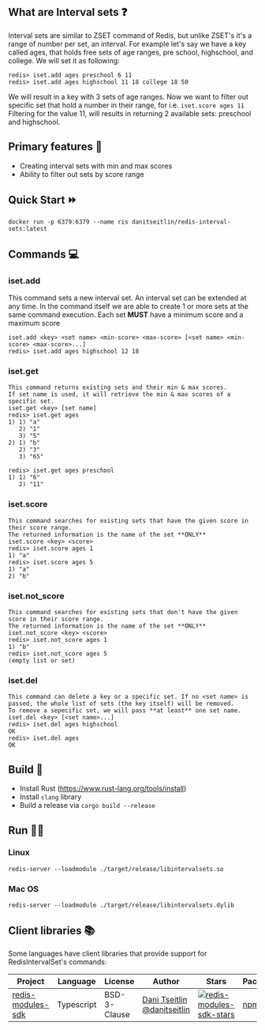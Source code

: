 ## What are Interval sets :question:
Interval sets are similar to ZSET command of Redis, but unlike ZSET's it's a range of number per set, an interval.
For example let's say we have a key called ages, that holds free sets of age ranges, pre school, highschool, and college.
We will set it as following:
```
redis> iset.add ages preschool 6 11
redis> iset.add ages highschool 11 18 college 18 50
```
We will result in a key with 3 sets of age ranges.
Now we want to filter out specific set that hold a number in their range, for i.e. `iset.score ages 11`
Filtering for the value 11, will results in returning 2 available sets: preschool and highschool.

## Primary features :rocket:
* Creating interval sets with min and max scores
* Ability to filter out sets by score range

## Quick Start :fast_forward:
```
docker run -p 6379:6379 --name ris danitseitlin/redis-interval-sets:latest
```

## Commands :computer:

### iset.add
This command sets a new interval set. An interval set can be extended at any time.
In the command itself we are able to create 1 or more sets at the same command execution.
Each set **MUST** have a minimum score and a maximum score
```
iset.add <key> <set name> <min-score> <max-score> [<set name> <min-score> <max-score>...]
redis> iset.add ages highschool 12 18
```

### iset.get
```
This command returns existing sets and their min & max scores.
If set name is used, it will retrieve the min & max scores of a specific set.
iset.get <key> [set name]
redis> iset.get ages
1) 1) "a"
   2) "1"
   3) "5"
2) 1) "b"
   2) "3"
   3) "65"

redis> iset.get ages preschool
1) 1) "6"
   2) "11"
```

### iset.score
```
This command searches for existing sets that have the given score in their score range.
The returned information is the name of the set **ONLY**
iset.score <key> <score>
redis> iset.score ages 1
1) "a"
redis> iset.score ages 5
1) "a"
2) "b"
```

### iset.not_score
```
This command searches for existing sets that don't have the given score in their score range.
The returned information is the name of the set **ONLY**
iset.not_score <key> <score>
redis> iset.not_score ages 1
1) "b"
redis> iset.not_score ages 5
(empty list or set)

```

### iset.del
```
This command can delete a key or a specific set. If no <set name> is passed, the whole list of sets (the key itself) will be removed.
To remove a sepecific set, we will pass **at least** one set name. 
iset.del <key> [<set name>...]
redis> iset.del ages highschool
OK
redis> iset.del ages
OK
```

## Build :hammer:
* Install Rust (https://www.rust-lang.org/tools/install)
* Install `clang` library
* Build a release via `cargo build --release`

## Run :running_man:
### Linux
```
redis-server --loadmodule ./target/release/libintervalsets.so
```
### Mac OS
```
redis-server --loadmodule ./target/release/libintervalsets.dylib
```

## Client libraries :books:
Some languages have client libraries that provide support for RedisIntervalSet's commands:

| Project                                    | Language   | License      | Author                                                  | Stars                                               | Package                          |
| ------------------------------------------ | ---------- | ------------ | ------------------------------------------------------- | --------------------------------------------------- | -------------------------------- |
| [redis-modules-sdk][redis-modules-sdk-url] | Typescript | BSD-3-Clause | [Dani Tseitlin @danitseitlin][redis-modules-sdk-author] | [![redis-modules-sdk-stars]][redis-modules-sdk-url] | [npm][redis-modules-sdk-package] |

[redis-modules-sdk-author]: https://github.com/danitseitlin/
[redis-modules-sdk-url]: https://github.com/danitseitlin/redis-modules-sdk
[redis-modules-sdk-package]: https://www.npmjs.com/package/redis-modules-sdk
[redis-modules-sdk-stars]: https://img.shields.io/github/stars/danitseitlin/redis-modules-sdk.svg?style=social&amp;label=Star
